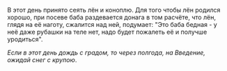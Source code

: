 В этот день принято сеять лён и коноплю. Для того чтобы лён родился хорошо, при посеве баба раздевается донага в том расчёте, что лён, глядя на её наготу, сжалится над ней, подумает: "Это баба бедная - у неё даже рубашки на теле нет, надо будет пожалеть её и получше уродиться".

_Если в этот день дождь с градом, то через полгода, на Введение, ожидай снег с крупою_.